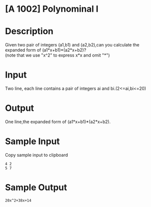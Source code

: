 # [A 1002] Polynominal I

# Description
Given two pair of integers (a1,b1) and (a2,b2),can you calculate the expanded form of (a1\*x+b1)\*(a2\*x+b2)?  
(note that we use "x^2" to express x\*x and omit "*")
 
# Input

Two line, each line contains a pair of integers ai and bi.(2<=ai,bi<=20)

# Output

One line,the expanded form of (a1\*x+b1)\*(a2\*x+b2).

# Sample Input

Copy sample input to clipboard

```
4 2
5 7
```

# Sample Output

```
20x^2+38x+14
```

